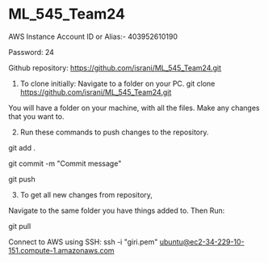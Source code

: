 # ML_545_Team24

AWS Instance Account ID or Alias:- 403952610190

Password: 24


Github repository: https://github.com/israni/ML_545_Team24.git

1. To clone initially:
Navigate to a folder on your PC.
git clone https://github.com/israni/ML_545_Team24.git


You will have a folder on your machine, with all the files. Make any changes that you want to.

2. Run these commands to push changes to the repository.

git add .

git commit -m "Commit message"

git push


3. To get all new changes from repository,

Navigate to the same folder you have things added to. Then Run:

git pull

Connect to AWS using SSH:
ssh -i "giri.pem" ubuntu@ec2-34-229-10-151.compute-1.amazonaws.com
